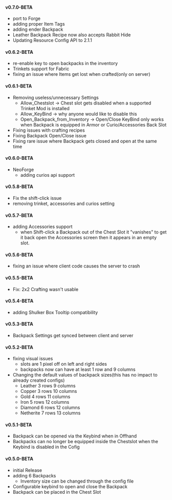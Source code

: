 #### v0.7.0-BETA
- port to Forge
- adding proper Item Tags
- adding ender Backpack
- Leather Backpack Recipe now also accepts Rabbit Hide
- Updating Resource Config API to 2.1.1

#### v0.6.2-BETA
- re-enable key to open backpacks in the inventory
- Trinkets support for Fabric
- fixing an issue where Items get lost when crafted(only on server)

#### v0.6.1-BETA
- Removing useless/unnecessary Settings
  - Allow_Chestslot -> Chest slot gets disabled when a supported Trinket Mod is installed
  - Allow_KeyBind -> why anyone would like to disable this
  - Open_Backpack_from_Inventory ->  Open/Close KeyBind only works when Backpack is equipped
    in Armor or Curio/Accessories Back Slot
- Fixing issues with crafting recipes
- Fixing Backpack Open/Close issue
- Fixing rare issue where Backpack gets closed and open at the same time

#### v0.6.0-BETA
- NeoForge
  - adding curios api support

#### v0.5.8-BETA
- Fix the shift-click issue
- removing trinket, accessories and curios setting 

#### v0.5.7-BETA
- adding Accessories support
  - when Shift-click a Backpack out of the Chest Slot it "vanishes" to 
    get it back open the Accessories screen then it appears in an empty slot.

#### v0.5.6-BETA
- fixing an issue where client code causes the server to crash

#### v0.5.5-BETA
- Fix: 2x2 Crafting wasn't usable

#### v0.5.4-BETA
- adding Shulker Box Tooltip compatibility

#### v0.5.3-BETA
- Backpack Settings get synced between client and server

#### v0.5.2-BETA
- fixing visual issues
  - slots are 1 pixel off on left and right sides
  - backpacks now can have at least 1 row and 9 columns
- Changing the default values of backpack sizes(this has no impact to already created configs)
  - Leather 3 rows 9 columns
  - Copper 3 rows 10 columns
  - Gold 4 rows 11 columns
  - Iron 5 rows 12 columns
  - Diamond 6 rows 12 columns
  - Netherite 7 rows 13 columns

#### v0.5.1-BETA
- Backpack can be opened via the Keybind when in Offhand
- Backpacks can no longer be equipped inside the Chestslot when the Keybind is disabled in the Cofig

#### v0.5.0-BETA
- initial Release
- adding 6 Backpacks
  - Inventory size can be changed through the config file
- Configurable keybind to open and close the Backpack
- Backpack can be placed in the Chest Slot